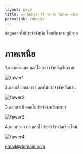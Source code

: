```yaml
---
layout: page
title: ดอกไม้ประจำ 77 จังหวัด ในประเทศไทย
permalink: /about/
---
```

ข้อมูลดอกไม้ประจำจังหวัด โดยเรียงตามภูมิภาค

# ภาคเหนือ

1.ดอกพวงแสด ดอกไม้ประจำจังหวัดเชียงราย

![fawer1](https://baansuan.files.wordpress.com/2008/02/puangsaed08.jpg?w=480&h=360)

2.ดอกเสี้ยวดอกขาว ดอกไม้ประจำจังหวัดน่าน

![fawer2](https://www.pstip.com/images/article-pstip/Health/herb/herb-040758-1.jpg)

3.ดอกสารภี ดอกไม้ประจำจังหวัดพะเยา

![fawer3](http://image.dek-d.com/27/0311/3677/117848938)

4.ดอกทองกวาว ดอกไม้ประจำจังหวัดเชียงใหม่

![fawer4](http://www.thaischool1.in.th/_files_school/30113659/data/30113659_0_20150519-112532.jpg)








[email@domain.com](mailto:email@domain.com)
